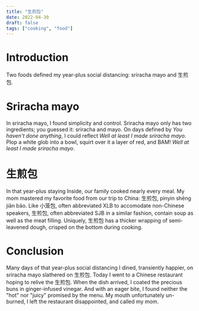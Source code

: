 ```yaml
---
title: "生煎包"
date: 2022-04-30
draft: false
tags: ["cooking", "food"]
---
```

# Introduction
Two foods defined my year-plus social distancing: sriracha mayo and 生煎包.
# Sriracha mayo
In sriracha mayo, I found simplicity and control. Sriracha mayo only has two ingredients; you guessed it: sriracha and mayo. On days defined by _You haven't done anything_, I could reflect _Well at least I made sriracha mayo_. Plop a white glob into a bowl, squirt over it a layer of red, and BAM! _Well at least I made sriracha mayo_.
# 生煎包
In that year-plus staying Inside, our family cooked nearly every meal. My mom mastered my favorite food from our trip to China: 生煎包, pinyin shēng jiān bāo. Like 小笼包, often abbreviated XLB to accomodate non-Chinese speakers, 生煎包, often abbreviated SJB in a similar fashion, contain soup as well as the meat filling. Uniquely, 生煎包 has a thicker wrapping of semi-leavened dough, crisped on the bottom during cooking.
# Conclusion
Many days of that year-plus social distancing I dined, transiently happier, on sriracha mayo slathered on 生煎包. Today I went to a Chinese restaurant hoping to relive the 生煎包. When the dish arrived, I coated the precious buns in ginger-infused vinegar. And with an eager bite, I found neither the "hot" nor "juicy" promised by the menu. My mouth unfortunately un-burned, I left the restaurant disappointed, and called my mom.
